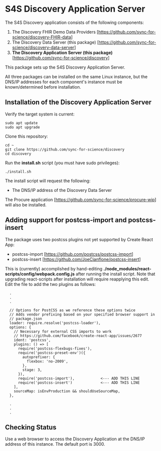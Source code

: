 # S4S Discovery Application Server

The S4S Discovery application consists of the following components:

1. The Discovery FHIR Demo Data Providers [<https://github.com/sync-for-science/discovery-FHIR-data>]
2. The Discovery Data Server (this package) [<https://github.com/sync-for-science/discovery-data-server>]
3. **The Discovery Application Server (this package)** [<https://github.com/sync-for-science/discovery>]

This package sets up the S4S Discovery Application Server.

All three packages can be installed on the same Linux instance, but the DNS/IP addresses for each component's instance must be known/determined before installation.

## Installation of the Discovery Application Server

Verify the target system is current:

    sudo apt update
    sudo apt upgrade

Clone this repository:

    cd ~
    git clone https://github.com/sync-for-science/discovery
    cd discovery

Run the **install.sh** script (you must have sudo privileges):

    ./install.sh

The install script will request the following:

- The DNS/IP address of the Discovery Data Server

The Procure application [<https://github.com/sync-for-science/procure-wip>] will also be installed.

## Adding support for postcss-import and postcss-insert

The package uses two postcss plugins not yet supported by Create React App:

- postcss-import [<https://github.com/postcss/postcss-import>]
- postcss-insert [<https://github.com/JoeCianflone/postcss-insert>]

This is (currently) accomplished by hand-editing **./node_modules/react-scripts/config/webpack.config.js** after running the install script. Note that upgrading react-scripts after installation will require reapplying this edit. Edit the file to add the two plugins as follows:

      .
      .
      .

      // Options for PostCSS as we reference these options twice
      // Adds vendor prefixing based on your specified browser support in
      // package.json
      loader: require.resolve('postcss-loader'),
      options: {
        // Necessary for external CSS imports to work
        // https://github.com/facebook/create-react-app/issues/2677
        ident: 'postcss',
        plugins: () => [
          require('postcss-flexbugs-fixes'),
          require('postcss-preset-env')({
            autoprefixer: {
              flexbox: 'no-2009',
            },
            stage: 3,
          }),
          require('postcss-import'),            <--- ADD THIS LINE
          require('postcss-insert')             <--- ADD THIS LINE
        ],
        sourceMap: isEnvProduction && shouldUseSourceMap,
      },

      .
      .
      .

## Checking Status

Use a web browser to access the Discovery Application at the DNS/IP address of this instance. The default port is 3000.
